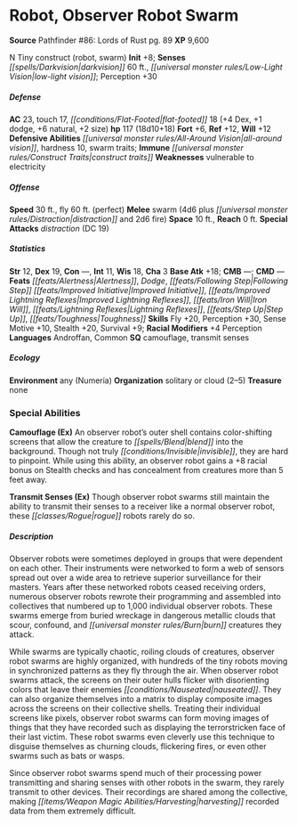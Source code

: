﻿---
cssclass: [monsters]
title1: Robot, Observer Robot Swarm
title2: Observer Robot Swarm
CR: 10
sources:
- name: 'Pathfinder #86: Lords of Rust'
  page: 89
  link: http://paizo.com/products/btpy97az?Pathfinder-Adventure-Path-86-Lords-of-Rust
XP: 9600
alignment: N
size: Tiny
type: construct
subtypes:
- robot
- swarm
initiative:
  bonus: 8
senses:
  darkvision: 60
  low-light vision: true
AC:
  AC: 23
  touch: 17
  flat_footed: 18
  components:
    dex: 4
    dodge: 1
    natural: 6
    size: 2
HP:
  HP: 117
  long: 18d10+18
saves:
  fort: 6
  ref: 12
  will: 12
defensive_abilities:
- all-around vision
- hardness 10
- swarm traits
immunities:
- construct traits
weaknesses:
- vulnerable to electricity
speeds:
  base: 30
  fly: 60
  fly_maneuverability: perfect
attacks:
  melee:
  - - text: swarm (4d6 plus distraction and 2d6 fire)
      entries:
      - - damage: 4d6
        - effect: distraction
        - damage: 2d6
          type: fire
      attack: swarm
  special:
  - distraction (DC 19)
space: 10
reach: 0
ability_scores:
  STR: 12
  DEX: 19
  CON:
  INT: 11
  WIS: 18
  CHA: 3
BAB: 18
CMB:
CMD:
feats:
- name: Alertness
- name: Dodge
- name: Following Step Improved Initiative
- name: Improved Lightning Reflexes
- name: Iron Will
- name: Lightning Reflexes
- name: Step Up
- name: Toughness
skills:
  Fly: 20
  Perception: 30
  Sense Motive: 10
  Stealth: 20
  Survival: 9
  _racial_mods:
    Perception:
      _: 4
languages:
- Androffan
- Common
special_qualities:
- camouflage
- transmit senses
ecology:
  environment: any (Numeria)
  organization: solitary or cloud (2-5)
  treasure_type: none
special_abilities:
  Camouflage (Ex): An observer robot's outer shell contains color-shifting screens
    that allow the creature to blend into the background. Though not truly invisible,
    they are hard to pinpoint. While using this ability, an observer robot gains a
    +8 racial bonus on Stealth checks and has concealment from creatures more than
    5 feet away.
  Transmit Senses (Ex): Though observer robot swarms still maintain the ability to
    transmit their senses to a receiver like a normal observer robot, these rogue
    robots rarely do so.
desc_long: |-
  Observer robots were sometimes deployed in groups that were dependent on each other. Their instruments were networked to form a web of sensors spread out over a wide area to retrieve superior surveillance for their masters. Years after these networked robots ceased receiving orders, numerous observer robots rewrote their programming and assembled into collectives that numbered up to 1,000 individual observer robots. These swarms emerge from buried wreckage in dangerous metallic clouds that scour, confound, and burn creatures they attack.

  While swarms are typically chaotic, roiling clouds of creatures, observer robot swarms are highly organized, with hundreds of the tiny robots moving in synchronized patterns as they fly through the air. When observer robot swarms attack, the screens on their outer hulls flicker with disorienting colors that leave their enemies nauseated. They can also organize themselves into a matrix to display composite images across the screens on their collective shells. Treating their individual screens like pixels, observer robot swarms can form moving images of things that they have recorded such as displaying the terrorstricken face of their last victim. These robot swarms even cleverly use this technique to disguise themselves as churning clouds, flickering fires, or even other swarms such as bats or wasps.

  Since observer robot swarms spend much of their processing power transmitting and sharing senses with other robots in the swarm, they rarely transmit to other devices. Their recordings are shared among the collective, making harvesting recorded data from them extremely difficult.

---

# Robot, Observer Robot Swarm

**Source** Pathfinder #86: Lords of Rust pg. 89
**XP** 9,600

N Tiny construct (robot, swarm)
**Init** +8; **Senses** _[[spells/Darkvision|darkvision]]_ 60 ft., _[[universal monster rules/Low-Light Vision|low-light vision]]_; Perception +30

##### Defense

**AC** 23, touch 17, _[[conditions/Flat-Footed|flat-footed]]_ 18 (+4 Dex, +1 dodge, +6 natural, +2 size)
**hp** 117 (18d10+18)
**Fort** +6, **Ref** +12, **Will** +12
**Defensive Abilities** _[[universal monster rules/All-Around Vision|all-around vision]]_, hardness 10, swarm traits; **Immune** _[[universal monster rules/Construct Traits|construct traits]]_
**Weaknesses** vulnerable to electricity

##### Offense
**Speed** 30 ft., fly 60 ft. (perfect)
**Melee** swarm (4d6 plus _[[universal monster rules/Distraction|distraction]]_ and 2d6 fire)
**Space** 10 ft., **Reach** 0 ft.
**Special Attacks** _distraction_ (DC 19)

##### Statistics
**Str** 12, **Dex** 19, **Con** —, **Int** 11, **Wis** 18, **Cha** 3
**Base Atk** +18; **CMB** —; **CMD** —
**Feats** _[[feats/Alertness|Alertness]]_, _Dodge_, _[[feats/Following Step|Following Step]]_ _[[feats/Improved Initiative|Improved Initiative]]_, _[[feats/Improved Lightning Reflexes|Improved Lightning Reflexes]]_, _[[feats/Iron Will|Iron Will]]_, _[[feats/Lightning Reflexes|Lightning Reflexes]]_, _[[feats/Step Up|Step Up]]_, _[[feats/Toughness|Toughness]]_
**Skills** Fly +20, Perception +30, Sense Motive +10, Stealth +20, Survival +9; **Racial Modifiers** +4 Perception
**Languages** Androffan, Common
**SQ** camouflage, transmit senses

##### Ecology

**Environment** any (Numeria)
**Organization** solitary or cloud (2–5)
**Treasure** none

### Special Abilities

**Camouflage (Ex)** An observer robot’s outer shell contains color-shifting screens that allow the creature to _[[spells/Blend|blend]]_ into the background. Though not truly _[[conditions/Invisible|invisible]]_, they are hard to pinpoint. While using this ability, an observer robot gains a +8 racial bonus on Stealth checks and has concealment from creatures more than 5 feet away.

**Transmit Senses (Ex)** Though observer robot swarms still maintain the ability to transmit their senses to a receiver like a normal observer robot, these _[[classes/Rogue|rogue]]_ robots rarely do so.

##### Description

Observer robots were sometimes deployed in groups that were dependent on each other. Their instruments were networked to form a web of sensors spread out over a wide area to retrieve superior surveillance for their masters. Years after these networked robots ceased receiving orders, numerous observer robots rewrote their programming and assembled into collectives that numbered up to 1,000 individual observer robots. These swarms emerge from buried wreckage in dangerous metallic clouds that scour, confound, and _[[universal monster rules/Burn|burn]]_ creatures they attack.

While swarms are typically chaotic, roiling clouds of creatures, observer robot swarms are highly organized, with hundreds of the tiny robots moving in synchronized patterns as they fly through the air. When observer robot swarms attack, the screens on their outer hulls flicker with disorienting colors that leave their enemies _[[conditions/Nauseated|nauseated]]_. They can also organize themselves into a matrix to display composite images across the screens on their collective shells. Treating their individual screens like pixels, observer robot swarms can form moving images of things that they have recorded such as displaying the terrorstricken face of their last victim. These robot swarms even cleverly use this technique to disguise themselves as churning clouds, flickering fires, or even other swarms such as bats or wasps.

Since observer robot swarms spend much of their processing power transmitting and sharing senses with other robots in the swarm, they rarely transmit to other devices. Their recordings are shared among the collective, making _[[items/Weapon Magic Abilities/Harvesting|harvesting]]_ recorded data from them extremely difficult.
